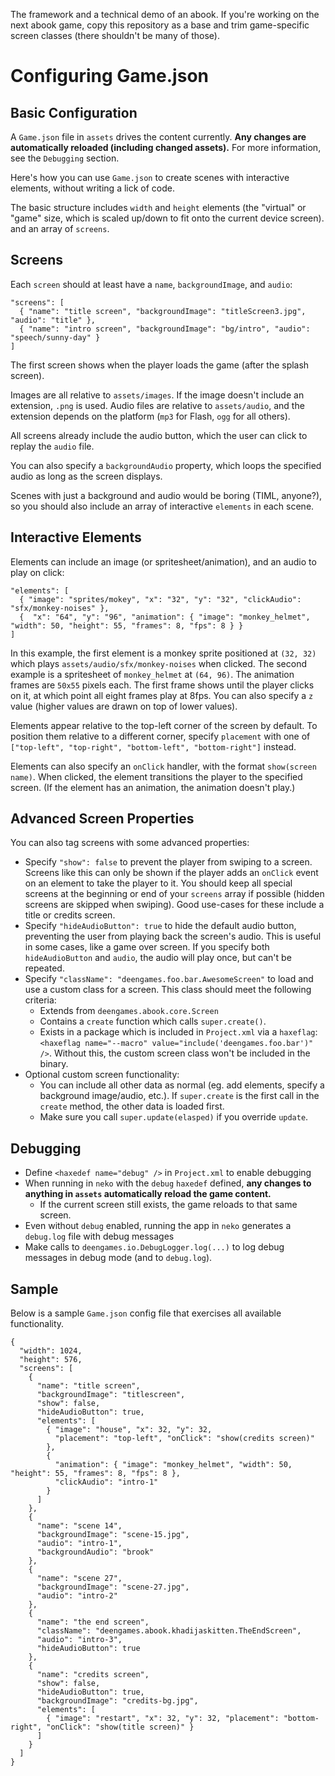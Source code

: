The framework and a technical demo of an abook. If you're working on the next abook game, copy this repository as a base and trim game-specific screen classes (there shouldn't be many of those).

# Configuring Game.json

## Basic Configuration

A `Game.json` file in `assets` drives the content currently. **Any changes are automatically reloaded (including changed assets).** For more information, see the `Debugging` section.

Here's how you can use `Game.json` to create scenes with interactive elements, without writing a lick of code.

The basic structure includes `width` and `height` elements (the "virtual" or "game" size, which is scaled up/down to fit onto the current device screen). and an array of `screens`.

## Screens
Each `screen` should at least have a `name`,  `backgroundImage`, and `audio`:

```
"screens": [
  { "name": "title screen", "backgroundImage": "titleScreen3.jpg", "audio": "title" },
  { "name": "intro screen", "backgroundImage": "bg/intro", "audio": "speech/sunny-day" }
]
```

The first screen shows when the player loads the game (after the splash screen).

Images are all relative to `assets/images`. If the image doesn't include an extension, `.png` is used. Audio files are relative to `assets/audio`, and the extension depends on the platform (`mp3` for Flash, `ogg` for all others).

All screens already include the audio button, which the user can click to replay the `audio` file.

You can also specify a `backgroundAudio` property, which loops the specified audio as long as the screen displays.

Scenes with just a background and audio would be boring (TIML, anyone?), so you should also include an array of interactive `elements` in each scene.

## Interactive Elements

Elements can include an image (or spritesheet/animation), and an audio to play on click:

```
"elements": [
  { "image": "sprites/mokey", "x": "32", "y": "32", "clickAudio": "sfx/monkey-noises" },
  {  "x": "64", "y": "96", "animation": { "image": "monkey_helmet", "width": 50, "height": 55, "frames": 8, "fps": 8 } }
]
```

In this example, the first element is a monkey sprite positioned at `(32, 32)` which plays `assets/audio/sfx/monkey-noises` when clicked. The second example is a spritesheet of `monkey_helmet` at `(64, 96)`. The animation frames are `50x55` pixels each. The first frame shows until the player clicks on it, at which point all eight frames play at 8fps. You can also specify a `z` value (higher values are drawn on top of lower values).

Elements appear relative to the top-left corner of the screen by default. To position them relative to a different corner, specify `placement` with one of `["top-left", "top-right", "bottom-left", "bottom-right"]` instead.

Elements can also specify an `onClick` handler, with the format `show(screen name)`. When clicked, the element transitions the player to the specified screen. (If the element has an animation, the animation doesn't play.)

## Advanced Screen Properties

You can also tag screens with some advanced properties:

- Specify `"show": false` to prevent the player from swiping to a screen. Screens like this can only be shown if the player adds an `onClick` event on an element to take the player to it. You should keep all special screens at the beginning or end of your `screens` array if possible (hidden screens are skipped when swiping). Good use-cases for these include a title or credits screen.
- Specify `"hideAudioButton": true` to hide the default audio button, preventing the user from playing back the screen's audio. This is useful in some cases, like a game over screen.
If you specify both `hideAudioButton` and `audio`, the audio will play once, but can't be repeated.
- Specify `"className": "deengames.foo.bar.AwesomeScreen"` to load and use a custom class for a screen. This class should meet the following criteria:
  - Extends from `deengames.abook.core.Screen`
  - Contains a `create` function which calls `super.create()`.
  - Exists in a package which is included in `Project.xml` via a `haxeflag`: `<haxeflag name="--macro" value="include('deengames.foo.bar')" />`. Without this, the custom screen class won't be included in the binary.
- Optional custom screen functionality:
  - You can include all other data as normal (eg. add elements, specify a background image/audio, etc.). If `super.create` is the first call in the `create` method, the other data is loaded first.
  - Make sure you call `super.update(elasped)` if you override `update`.

## Debugging
- Define `<haxedef name="debug" />` in `Project.xml` to enable debugging
- When running in `neko` with the `debug` `haxedef` defined, **any changes to anything in `assets` automatically reload the game content.**
  - If the current screen still exists, the game reloads to that same screen.
- Even without `debug` enabled, running the app in `neko` generates a `debug.log` file with debug messages
- Make calls to `deengames.io.DebugLogger.log(...)` to log debug messages in debug mode (and to `debug.log`).

## Sample

Below is a sample `Game.json` config file that exercises all available functionality.

```
{
  "width": 1024,
  "height": 576,
  "screens": [
    {
      "name": "title screen",
      "backgroundImage": "titlescreen",
      "show": false,
      "hideAudioButton": true,
      "elements": [
        { "image": "house", "x": 32, "y": 32,
          "placement": "top-left", "onClick": "show(credits screen)"
        },
        {
          "animation": { "image": "monkey_helmet", "width": 50, "height": 55, "frames": 8, "fps": 8 },
          "clickAudio": "intro-1"
        }
      ]
    },
    {
      "name": "scene 14",
      "backgroundImage": "scene-15.jpg",
      "audio": "intro-1",
      "backgroundAudio": "brook"
    },
    {
      "name": "scene 27",
      "backgroundImage": "scene-27.jpg",
      "audio": "intro-2"
    },
    {
      "name": "the end screen",
      "className": "deengames.abook.khadijaskitten.TheEndScreen",
      "audio": "intro-3",
      "hideAudioButton": true
    },
    {
      "name": "credits screen",
      "show": false,
      "hideAudioButton": true,
      "backgroundImage": "credits-bg.jpg",
      "elements": [
        { "image": "restart", "x": 32, "y": 32, "placement": "bottom-right", "onClick": "show(title screen)" }
      ]
    }
  ]
}
```
